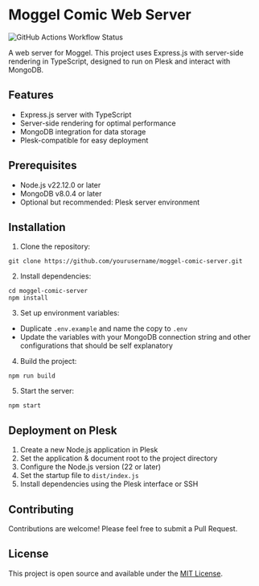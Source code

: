 # Moggel Comic Web Server
![GitHub Actions Workflow Status](https://github.com/ratzifutzi/moggel.ch/actions/workflows/CI.yaml/badge.svg)

A web server for Moggel. This project uses Express.js with server-side rendering in TypeScript, designed to run on Plesk and interact with MongoDB.

## Features

- Express.js server with TypeScript
- Server-side rendering for optimal performance
- MongoDB integration for data storage
- Plesk-compatible for easy deployment

## Prerequisites

- Node.js v22.12.0 or later
- MongoDB v8.0.4 or later
- Optional but recommended: Plesk server environment

## Installation

1. Clone the repository:
```
git clone https://github.com/yourusername/moggel-comic-server.git
```

2. Install dependencies:
```
cd moggel-comic-server
npm install
```

3. Set up environment variables:
- Duplicate `.env.example` and name the copy to `.env`
- Update the variables with your MongoDB connection string and other configurations that should be self explanatory

4. Build the project:
```
npm run build
```

5. Start the server:
```
npm start
```


## Deployment on Plesk

1. Create a new Node.js application in Plesk
2. Set the application & document root to the project directory
3. Configure the Node.js version (22 or later)
4. Set the startup file to `dist/index.js`
5. Install dependencies using the Plesk interface or SSH

## Contributing

Contributions are welcome! Please feel free to submit a Pull Request.

## License

This project is open source and available under the [MIT License](LICENSE).

